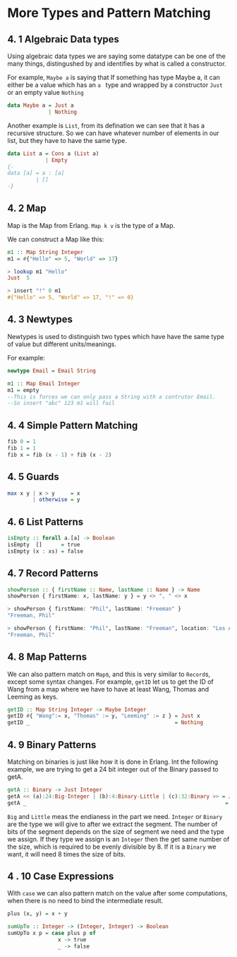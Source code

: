 # More Types and Pattern Matching



## 4. 1 Algebraic Data types

Using algebraic data types we are saying some datatype can be one of the many things, distingushed by and identifies by what is called a constructor.

For example, `Maybe a` is saying that If something has type Maybe a, it can either be a value which has an `a ` type and wrapped by a constructor `Just` or an empty value `Nothing`

```haskell
data Maybe a = Just a 
             | Nothing
```

Another example is `List`, from its defination we can see that it has a recursive structure. So we can have whatever number of elements in our list, but they have to have the same type.

```haskell
data List a = Cons a (List a)
            | Empty
{-
data [a] = a : [a] 
         | []
-}
```



## 4. 2 Map

Map is the Map from Erlang. `Map k v` is the type of a Map.

We can construct a Map like this:

```Haskell
m1 :: Map String Integer
m1 = #{"Hello" => 5, "World" => 17}  

> lookup m1 "Hello"
Just  5

> insert "!" 0 m1 
#{"Hello" => 5, "World" => 17, "!" => 0}

```



## 4. 3 Newtypes

Newtypes is used to distinguish two types which have have the same type of value but different units/meanings.

For example:

```haskell
newtype Email = Email String

m1 :: Map Email Integer 
m1 = empty
--This is forces we can only pass a String with a contrutor Email.
--So insert "abc" 123 m1 will fail
```



## 4. 4 Simple Pattern Matching



```haskell
fib 0 = 1
fib 1 = 1 
fib x = fib (x - 1) + fib (x - 2)
```



## 4. 5 Guards

```haskell
max x y | x > y     = x 
        | otherwise = y
```



## 4. 6 List Patterns

```Haskell
isEmpty :: forall a.[a] -> Boolean
isEmpty  []      = true
isEmpty (x : xs) = false 
```



## 4. 7 Record Patterns



```haskell
showPerson :: { firstName :: Name, lastName :: Name } -> Name
showPerson { firstName: x, lastName: y } = y <> ", " <> x

> showPerson { firstName: "Phil", lastName: "Freeman" }
"Freeman, Phil"

> showPerson { firstName: "Phil", lastName: "Freeman", location: "Los Angeles" }
"Freeman, Phil"
```



## 4. 8 Map Patterns

We can also pattern match on `Map`s, and this is very similar to `Record`s, except some syntax changes. For example, `getID` let us to get the ID of Wang from a map where we have to have at least Wang, Thomas and Leeming as keys. 

```haskell
getID :: Map String Integer -> Maybe Integer
getID #{ "Wang":= x, "Thomas" := y, "Leeming" := z } = Just x
getID _                                              = Nothing

```



## 4. 9 Binary Patterns

Matching on binaries is just like how it is done in Erlang. Int the following example, we are trying to get a 24 bit integer out of the Binary  passed to getA.

```haskell
getA :: Binary -> Just Integer
getA << (a):24:Big-Integer | (b):4:Binary-Little | (c):32:Binary >> = Just a
getA _                                                               = Nothing
```

`Big` and `Little` meas the endianess in the part we need. `Integer` or `Binary` are the type we will give to after we extract the segment. The number of bits of the segment depends on the size of segment we need and the type we assign. If they type we assign is an `Integer` then the get same number of the size, which is required to be evenly divisible by 8. If it is a `Binary` we want, it will need 8 times the size of bits. 



## 4 . 10 Case Expressions

With `case` we can also pattern match on the value after some computations, when there is no need to bind the intermediate result.

```haskell
plus (x, y) = x + y

sumUpTo :: Integer -> (Integer, Integer) -> Boolean
sumUpTo x p = case plus p of
                x -> true
                _ -> false
```
